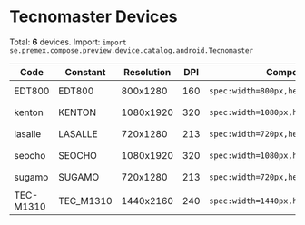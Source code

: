 # Tecnomaster Devices

Total: **6** devices. Import: `import se.premex.compose.preview.device.catalog.android.Tecnomaster`

| Code | Constant | Resolution | DPI | Compose Spec | Preview Usage |
|------|----------|------------|-----|-------------|---------------|
| EDT800 | EDT800 | 800x1280 | 160 | `spec:width=800px,height=1280px,dpi=160` | `@Preview(device = Tecnomaster.EDT800)` |
| kenton | KENTON | 1080x1920 | 320 | `spec:width=1080px,height=1920px,dpi=320` | `@Preview(device = Tecnomaster.KENTON)` |
| lasalle | LASALLE | 720x1280 | 213 | `spec:width=720px,height=1280px,dpi=213` | `@Preview(device = Tecnomaster.LASALLE)` |
| seocho | SEOCHO | 1080x1920 | 320 | `spec:width=1080px,height=1920px,dpi=320` | `@Preview(device = Tecnomaster.SEOCHO)` |
| sugamo | SUGAMO | 720x1280 | 213 | `spec:width=720px,height=1280px,dpi=213` | `@Preview(device = Tecnomaster.SUGAMO)` |
| TEC-M1310 | TEC_M1310 | 1440x2160 | 240 | `spec:width=1440px,height=2160px,dpi=240` | `@Preview(device = Tecnomaster.TEC_M1310)` |

<!-- Generated automatically. Do not edit manually. -->
